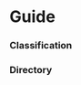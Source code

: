 # Guide

### Classification
<ClientOnly>
  <bubble-chart locale="en" />
</ClientOnly>


### Directory

<ClientOnly>
  <mindmap v-model="data" zoom/>
</ClientOnly>

<script setup>
import { inject } from 'vue'

const data = [{
  name: 'BLOG',
  children: inject('enMenu')
}]

</script>